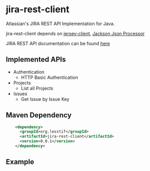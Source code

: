 # jira-rest-client #

Atlassian's JIRA REST API Implementation for Java.

jira-rest-client depends on [jersey-client](https://jersey.java.net/documentation/latest/client.html), [Jackson Json Processor](https://github.com/FasterXML/jackson)

JIRA REST API documentation can be found [here](https://docs.atlassian.com/jira/REST/latest/)

## Implemented APIs ##

*  Authentication
	*  HTTP Basic Authentication
*  Projects
    * List all Projects
* Issues
    * Get Issue by Issue Key

## Maven Dependency ##
```xml
    <dependency>
      <groupId>org.lesstif</groupId>
      <artifactId>jira-rest-client</artifactId>
      <version>0.0.1</version>
    </dependency>
```

## Example ##
```java


```
